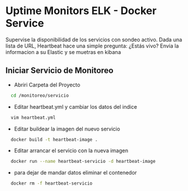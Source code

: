 # Uptime Monitors ELK - Docker Service

Supervise la disponibilidad de los servicios con sondeo activo. Dada una lista de URL, Heartbeat hace una simple pregunta: ¿Estás vivo?
Envia la informacion a su Elastic y se muetras en kibana

## Iniciar Servicio de Monitoreo
- Abriri Carpeta del Proyecto 
```bash
  cd /monitoreo/servicio
```
- Editar heartbeat.yml y cambiar los datos del indice
```bash
  vim heartbeat.yml
```
- Editar buildear la imagen del nuevo servicio
```bash
  docker build -t heartbeat-image .
```
- Editar arrancar el servicio con la nueva imagen
```bash
  docker run --name heartbeat-servicio -d heartbeat-image
```
- para dejar de mandar datos eliminar el contenedor
```bash
  docker rm -f heartbeat-servicio
```
